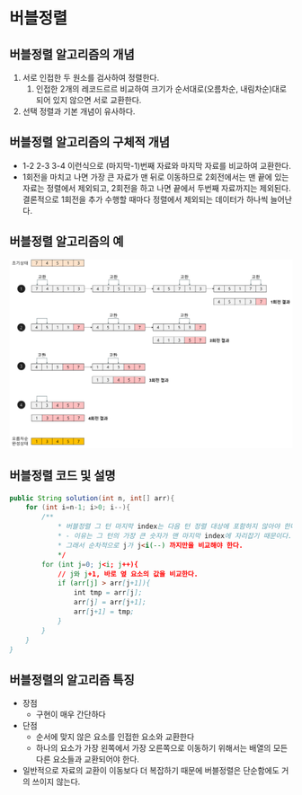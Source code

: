 # 버블정렬

## 버블정렬 알고리즘의 개념
1. 서로 인접한 두 원소를 검사하여 정렬한다.
   1. 인접한 2개의 레코드르르 비교하여 크기가 순서대로(오름차순, 내림차순)대로 되어 있지 않으면 서로 교환한다.
2. 선택 정렬과 기본 개념이 유사하다.

## 버블정렬 알고리즘의 구체적 개념
* 1-2 2-3 3-4 이런식으로 (마지막-1)번째 자료와 마지막 자료를 비교하여 교환한다.
* 1회전을 마치고 나면 가장 큰 자료가 맨 뒤로 이동하므로 2회전에서는 맨 끝에 있는 자료는 정렬에서 제외되고, 2회전을 하고 나면 끝에서 두번째 자료까지는 제외된다. 결론적으로 1회전을 추가 수행할 때마다 정렬에서 제외되는 데이터가 하나씩 늘어난다.

## 버블정렬 알고리즘의 예
<img src="../img/../../img/bubble-sort.png" width="750px">

## 버블정렬 코드 및 설명
```java
public String solution(int n, int[] arr){
    for (int i=n-1; i>0; i--){
        /**
            * 버블정렬 그 턴 마지막 index는 다음 턴 정렬 대상에 포함하지 않아야 한다.
            * - 이유는 그 턴의 가장 큰 숫자가 맨 마지막 index에 자리잡기 때문이다.
            * 그래서 순차적으로 j가 j<i(--) 까지만을 비교해야 한다.
            */
        for (int j=0; j<i; j++){
            // j와 j+1, 바로 옆 요소의 값을 비교한다.
            if (arr[j] > arr[j+1]){
                int tmp = arr[j];
                arr[j] = arr[j+1];
                arr[j+1] = tmp;
            }
        }
    }
}
```

## 버블정렬의 알고리즘 특징
* 장점
  * 구현이 매우 간단하다
* 단점
  * 순서에 맞지 않은 요소를 인접한 요소와 교환한다
  * 하나의 요소가 가장 왼쪽에서 가장 오른쪽으로 이동하기 위해서는 배열의 모든 다른 요소들과 교환되어야 한다.
* 일반적으로 자료의 교환이 이동보다 더 복잡하기 때문에 버블정렬은 단순함에도 거의 쓰이지 않는다.